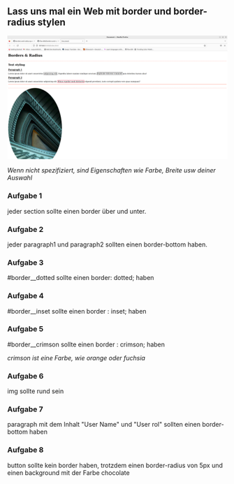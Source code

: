 ## Lass uns mal ein Web mit border und border-radius stylen
![border-radius-photo](/border-radius-exercises.png)

*Wenn nicht spezifiziert, sind Eigenschaften wie Farbe, Breite usw deiner Auswahl*

### Aufgabe 1

jeder section sollte einen border über und unter.

### Aufgabe 2

jeder paragraph1 und paragraph2 sollten einen border-bottom haben. 

### Aufgabe 3

#border__dotted sollte einen border: dotted; haben

### Aufgabe 4

#border__inset sollte einen border : inset; haben

### Aufgabe 5 

#border__crimson sollte einen border : crimson; haben 

*crimson ist eine Farbe, wie orange oder fuchsia*

### Aufgabe 6

img sollte rund sein

### Aufgabe 7

paragraph mit dem Inhalt "User Name" und "User rol" sollten einen border-bottom haben

### Aufgabe 8

button sollte kein border haben, trotzdem einen border-radius von 5px und einen background mit der Farbe chocolate
